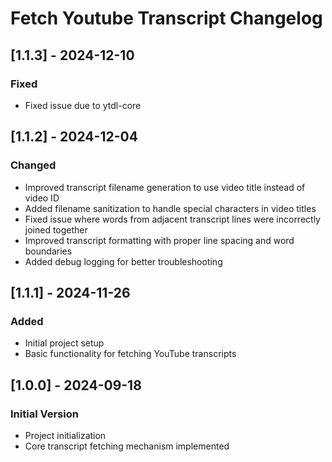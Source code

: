 # Fetch Youtube Transcript Changelog

## [1.1.3] - 2024-12-10

### Fixed

- Fixed issue due to ytdl-core

## [1.1.2] - 2024-12-04

### Changed

- Improved transcript filename generation to use video title instead of video ID
- Added filename sanitization to handle special characters in video titles
- Fixed issue where words from adjacent transcript lines were incorrectly joined together
- Improved transcript formatting with proper line spacing and word boundaries
- Added debug logging for better troubleshooting

## [1.1.1] - 2024-11-26

### Added

- Initial project setup
- Basic functionality for fetching YouTube transcripts

## [1.0.0] - 2024-09-18

### Initial Version

- Project initialization
- Core transcript fetching mechanism implemented
